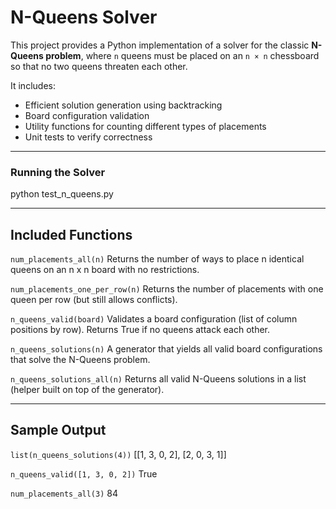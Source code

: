 # N-Queens Solver

This project provides a Python implementation of a solver for the classic **N-Queens problem**, where `n` queens must be placed on an `n × n` chessboard so that no two queens threaten each other.

It includes:
- Efficient solution generation using backtracking
- Board configuration validation
- Utility functions for counting different types of placements
- Unit tests to verify correctness

---

### Running the Solver

python test_n_queens.py

---

## Included Functions
```num_placements_all(n)```
Returns the number of ways to place n identical queens on an n x n board with no restrictions.

```num_placements_one_per_row(n)```
Returns the number of placements with one queen per row (but still allows conflicts).

```n_queens_valid(board)```
Validates a board configuration (list of column positions by row). Returns True if no queens attack each other.

```n_queens_solutions(n)```
A generator that yields all valid board configurations that solve the N-Queens problem.

```n_queens_solutions_all(n)```
Returns all valid N-Queens solutions in a list (helper built on top of the generator).

---

 ## Sample Output

```list(n_queens_solutions(4))```
[[1, 3, 0, 2], [2, 0, 3, 1]]

```n_queens_valid([1, 3, 0, 2])```
True

```num_placements_all(3)```
84
